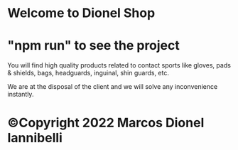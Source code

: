 # Welcome to Dionel Shop
# "npm run" to see the project

You will find high quality products related to contact sports like gloves, pads & shields, bags, headguards, inguinal, shin guards, etc.

We are at the disposal of the client and we will solve any inconvenience instantly.

# ©Copyright 2022 Marcos Dionel Iannibelli
